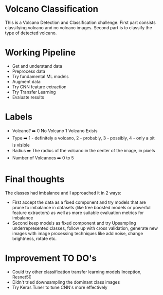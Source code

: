 # Volcano Classification


This is a Volcano Detection and Classification challenge.
First part consists classifying volcano and no volcano images.
Second part is to classify the type of detected volcano.

# Working Pipeline
- Get and understand data
- Preprocess data
- Try fundamental ML models
- Augment data
- Try CNN feature extraction
- Try Transfer Learning
- Evaluate results

# Labels
- Volcano? ➡️ 0 No Volcano 1 Volcano Exists
- Type ➡️ 1 - definitely a volcano, 2 - probably, 3 - possibly, 4 - only a pit is visible
- Radius ➡️ The radius of the volcano in the center of the image, in pixels
- Number of Volcanoes ➡️ 0 to 5


# Final thoughts
The classes had imbalance and I approached it in 2 ways: 
- First accept the data as a fixed component and try models that are prune to imbalance in datasets (like tree boosted models or powerful feature extractors) as well as more suitable evaluation metrics for imbalance
- Second keep models as fixed component and try Upsampling underrepresented classes, follow up with cross validation, generate new images with image processing techniques like add noise, change brightness, rotate etc.


# Improvement TO DO's
- Could try other classification transfer learning models Inception, Resnet50
- Didn't tried downsampling the dominant class images
- Try Keras Tuner to tune CNN's more effectively
